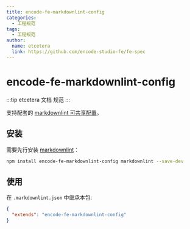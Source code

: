 ```yaml
---
title: encode-fe-markdownlint-config
categories:
  - 工程规范
tags:
  - 工程规范
author:
  name: etcetera
  link: https://github.com/encode-studio-fe/fe-spec
---
```


# encode-fe-markdownlint-config

:::tip
etcetera 文档 规范
:::

支持配套的 [markdownlint 可共享配置](https://www.npmjs.com/package/markdownlint#optionsconfig)。

## 安装

需要先行安装 [markdownlint](https://www.npmjs.com/package/markdownlint)：

```bash
npm install encode-fe-markdownlint-config markdownlint --save-dev
```

## 使用

在 `.markdownlint.json` 中继承本包:

```json
{
  "extends": "encode-fe-markdownlint-config"
}
```
